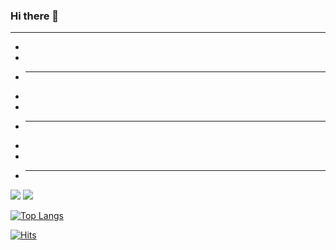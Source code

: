 ### Hi there 👋

---

-
-
- ***

-
-
- ***

-
-
- ***

<img src="https://img.shields.io/badge/Python-3776AB?style=flat-square&logo=Python&logoColor=white"/> <img src="https://img.shields.io/badge/R-276DC3?style=flat-square&logo=R&logoColor=white"/>

[![Top Langs](https://github-readme-stats-tidyp1030.vercel.app/api/top-langs/?username=tidyp1030&title_color=42a5f5&text_color=fff&bg_color=1f1f1f&border_radius=0&langs_count=10&card_width=350&layout=compact&hide=powershell,Roff,Batchfile)](https://github.com/anuraghazra/github-readme-stats)

<!-- [![Top Langs](https://github-readme-stats-git-master-tidyp1030.vercel.app/api/top-langs/?username=tidyp1030&title_color=42a5f5&text_color=fff&bg_color=1f1f1f&border_radius=0&langs_count=10&card_width=350&layout=compact&hide=powershell,Roff,Batchfile)](https://github.com/anuraghazra/github-readme-stats) -->

[![Hits](https://hits.seeyoufarm.com/api/count/incr/badge.svg?url=https%3A%2F%2Fgithub.com%2Ftidyp1030%2Fhit-counter&count_bg=%23000000&title_bg=%23000000&icon=github.svg&icon_color=%23FFFFFF&title=GitHub&edge_flat=true)](https://hits.seeyoufarm.com)

<!-- https://simpleicons.org/ -->
